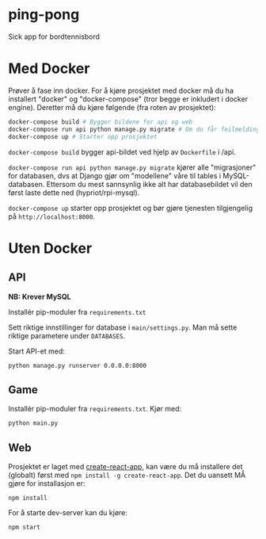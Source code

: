 # ping-pong
Sick app for bordtennisbord

# Med Docker
Prøver å fase inn docker. For å kjøre prosjektet med docker må du ha installert "docker" og "docker-compose" (tror begge er inkludert i docker engine). Deretter må du kjøre følgende (fra roten av prosjektet):

```bash
docker-compose build # Bygger bildene for api og web
docker-compose run api python manage.py migrate # Om du får feilmelding, prøv på nytt
docker-compose up # Starter opp prosjektet
```

`docker-compose build` bygger api-bildet ved hjelp av `Dockerfile` i /api.

`docker-compose run api python manage.py migrate` kjører alle "migrasjoner" for databasen, dvs at Django gjør om "modellene" våre til tables i MySQL-databasen. Ettersom du mest sannsynlig ikke alt har databasebildet vil den først laste dette ned (hypriot/rpi-mysql).

`docker-compose up` starter opp prosjektet og bør gjøre tjenesten tilgjengelig på `http://localhost:8000`.

# Uten Docker

## API
__NB: Krever MySQL__

Installér pip-moduler fra `requirements.txt`

Sett riktige innstillinger for database i `main/settings.py`. Man må sette riktige parametere under `DATABASES`.

Start API-et med:

```
python manage.py runserver 0.0.0.0:8000
```

## Game
Installér pip-moduler fra `requirements.txt`.
Kjør med:

```
python main.py
```

## Web
Prosjektet er laget med [create-react-app](https://github.com/facebookincubator/create-react-app), kan være du må installere det (globalt) først med `npm install -g create-react-app`.
Det du uansett MÅ gjøre for installasjon er:

```
npm install
```

For å starte dev-server kan du kjøre:

```
npm start
```
